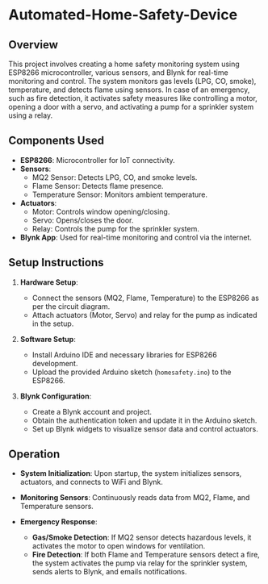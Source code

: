# Automated-Home-Safety-Device

## Overview

This project involves creating a home safety monitoring system using ESP8266 microcontroller, various sensors, and Blynk for real-time monitoring and control. The system monitors gas levels (LPG, CO, smoke), temperature, and detects flame using sensors. In case of an emergency, such as fire detection, it activates safety measures like controlling a motor, opening a door with a servo, and activating a pump for a sprinkler system using a relay.

## Components Used

- **ESP8266**: Microcontroller for IoT connectivity.
- **Sensors**:
  - MQ2 Sensor: Detects LPG, CO, and smoke levels.
  - Flame Sensor: Detects flame presence.
  - Temperature Sensor: Monitors ambient temperature.
- **Actuators**:
  - Motor: Controls window opening/closing.
  - Servo: Opens/closes the door.
  - Relay: Controls the pump for the sprinkler system.
- **Blynk App**: Used for real-time monitoring and control via the internet.

## Setup Instructions

1. **Hardware Setup**:
   - Connect the sensors (MQ2, Flame, Temperature) to the ESP8266 as per the circuit diagram.
   - Attach actuators (Motor, Servo) and relay for the pump as indicated in the setup.

2. **Software Setup**:
   - Install Arduino IDE and necessary libraries for ESP8266 development.
   - Upload the provided Arduino sketch (`homesafety.ino`) to the ESP8266.

3. **Blynk Configuration**:
   - Create a Blynk account and project.
   - Obtain the authentication token and update it in the Arduino sketch.
   - Set up Blynk widgets to visualize sensor data and control actuators.

## Operation

- **System Initialization**: Upon startup, the system initializes sensors, actuators, and connects to WiFi and Blynk.
  
- **Monitoring Sensors**: Continuously reads data from MQ2, Flame, and Temperature sensors.
  
- **Emergency Response**:
  - **Gas/Smoke Detection**: If MQ2 sensor detects hazardous levels, it activates the motor to open windows for ventilation.
  - **Fire Detection**: If both Flame and Temperature sensors detect a fire, the system activates the pump via relay for the sprinkler system, sends alerts to Blynk, and emails notifications.
